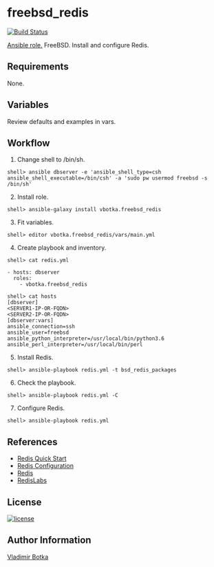 # freebsd_redis

[![Build Status](https://travis-ci.org/vbotka/ansible-freebsd-redis.svg?branch=master)](https://travis-ci.org/vbotka/ansible-freebsd-redis)

[Ansible role.](https://galaxy.ansible.com/vbotka/freebsd_redis/) FreeBSD. Install and configure Redis.


## Requirements

None.


## Variables

Review defaults and examples in vars.


## Workflow

1) Change shell to /bin/sh.

```
shell> ansible dbserver -e 'ansible_shell_type=csh ansible_shell_executable=/bin/csh' -a 'sudo pw usermod freebsd -s /bin/sh'
```

2) Install role.

```
shell> ansible-galaxy install vbotka.freebsd_redis
```

3) Fit variables.

```
shell> editor vbotka.freebsd_redis/vars/main.yml
```

4) Create playbook and inventory.

```
shell> cat redis.yml

- hosts: dbserver
  roles:
    - vbotka.freebsd_redis
```

```
shell> cat hosts
[dbserver]
<SERVER1-IP-OR-FQDN>
<SERVER2-IP-OR-FQDN>
[dbserver:vars]
ansible_connection=ssh
ansible_user=freebsd
ansible_python_interpreter=/usr/local/bin/python3.6
ansible_perl_interpreter=/usr/local/bin/perl
```

5) Install Redis.

```
shell> ansible-playbook redis.yml -t bsd_redis_packages
```
		
6) Check the playbook.

```
shell> ansible-playbook redis.yml -C

```

7) Configure Redis.

```
shell> ansible-playbook redis.yml
```


## References

- [Redis Quick Start](https://redis.io/topics/quickstart/)
- [Redis Configuration](https://redis.io/topics/config/)
- [Redis](https://redis.io/)
- [RedisLabs](https://redislabs.com/)


## License

[![license](https://img.shields.io/badge/license-BSD-red.svg)](https://www.freebsd.org/doc/en/articles/bsdl-gpl/article.html)


## Author Information

[Vladimir Botka](https://botka.link)

